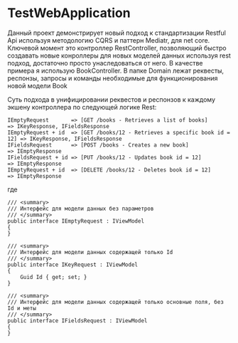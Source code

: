 # TestWebApplication

Данный проект демонстрирует новый подход к стандартизации Restful Api используя методологию CQRS и паттерн Mediatr, для net core. Ключевой момент это контроллер RestController, позволяющий быстро создавать новые конроллеры для новых моделей данных используя rest подход, достаточно просто унаследоваться от него. В качестве примера я использую BookController. В папке Domain лежат реквесты, респонзы, запросы и команды необходимые для функционирования новой модели Book

Суть подхода в унифицировании реквестов и респонзов к каждому экшену контроллера по следующей логике Rest:

    IEmptyRequest       => [GET /books - Retrieves a list of books]            => IKeyResponse, IFieldsResponse
    IEmptyRequest + id  => [GET /books/12 - Retrieves a specific book id = 12] => IKeyResponse, IFieldsResponse
    IFieldsRequest      => [POST /books - Creates a new book]                  => IEmptyResponse
    IFieldsRequest + id => [PUT /books/12 - Updates book id = 12]              => IEmptyResponse
    IEmptyRequest + id  => [DELETE /books/12 - Deletes book id = 12]           => IEmptyResponse
    
где

    /// <summary>
    /// Интерфейс для модели данных без параметров
    /// </summary>
    public interface IEmptyRequest : IViewModel
    {
    }
    
    /// <summary>
    /// Интерфейс для модели данных содержащей только Id
    /// </summary>
    public interface IKeyRequest : IViewModel
    {
        Guid Id { get; set; }
    }
    
    /// <summary>
    /// Интерфейс для модели данных содержащей только основные поля, без Id и меты
    /// </summary>
    public interface IFieldsRequest : IViewModel
    {
    }
    
    
